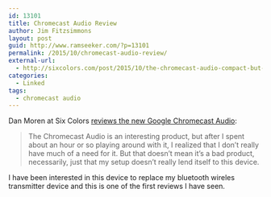 ```yaml
---
id: 13101
title: Chromecast Audio Review
author: Jim Fitzsimmons
layout: post
guid: http://www.ramseeker.com/?p=13101
permalink: /2015/10/chromecast-audio-review/
external-url:
  - http://sixcolors.com/post/2015/10/the-chromecast-audio-compact-but-not-compelling/
categories:
  - Linked
tags:
  - chromecast audio
---
```

Dan Moren at Six Colors [reviews the new Google Chromecast Audio][1]:

> The Chromecast Audio is an interesting product, but after I spent about an hour or so playing around with it, I realized that I don’t really have much of a need for it. But that doesn’t mean it’s a bad product, necessarily, just that my setup doesn’t really lend itself to this device. 

I have been interested in this device to replace my bluetooth wireles transmitter device and this is one of the first reviews I have seen.

 [1]: http://sixcolors.com/post/2015/10/the-chromecast-audio-compact-but-not-compelling/
